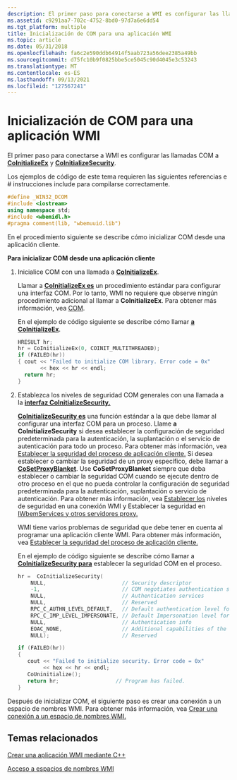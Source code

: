 ```yaml
---
description: El primer paso para conectarse a WMI es configurar las llamadas COM a CoInitializeEx y CoInitializeSecurity.
ms.assetid: c9291aa7-702c-4752-8bd0-97d7a6e6dd54
ms.tgt_platform: multiple
title: Inicialización de COM para una aplicación WMI
ms.topic: article
ms.date: 05/31/2018
ms.openlocfilehash: fa6c2e590ddb64914f5aab723a56dee2385a49bb
ms.sourcegitcommit: d75fc10b9f0825bbe5ce5045c90d4045e3c53243
ms.translationtype: MT
ms.contentlocale: es-ES
ms.lasthandoff: 09/13/2021
ms.locfileid: "127567241"
---
```

# <a name="initializing-com-for-a-wmi-application"></a>Inicialización de COM para una aplicación WMI

El primer paso para conectarse a WMI es configurar las llamadas COM a [**CoInitializeEx**](/windows/win32/api/combaseapi/nf-combaseapi-coinitializeex) y [**CoInitializeSecurity**](/windows/win32/api/combaseapi/nf-combaseapi-coinitializesecurity).

Los ejemplos de código de este tema requieren las siguientes referencias e \# instrucciones include para compilarse correctamente.


```C++
#define _WIN32_DCOM
#include <iostream>
using namespace std;
#include <wbemidl.h>
#pragma comment(lib, "wbemuuid.lib")
```



En el procedimiento siguiente se describe cómo inicializar COM desde una aplicación cliente.

**Para inicializar COM desde una aplicación cliente**

1.  Inicialice COM con una llamada a [**CoInitializeEx**](/windows/win32/api/combaseapi/nf-combaseapi-coinitializeex).

    Llamar a [**CoInitializeEx es**](/windows/win32/api/combaseapi/nf-combaseapi-coinitializeex) un procedimiento estándar para configurar una interfaz COM. Por lo tanto, WMI no requiere que observe ningún procedimiento adicional al llamar a **CoInitializeEx**. Para obtener más información, vea [COM](../com/component-object-model--com--portal.md).

    En el ejemplo de código siguiente se describe cómo llamar [**a CoInitializeEx**](/windows/win32/api/combaseapi/nf-combaseapi-coinitializeex).

    ```C++
    HRESULT hr;
    hr = CoInitializeEx(0, COINIT_MULTITHREADED); 
    if (FAILED(hr)) 
    { cout << "Failed to initialize COM library. Error code = 0x"
           << hex << hr << endl; 
      return hr;
    }
    ```

    

2.  Establezca los niveles de seguridad COM generales con una llamada a la [**interfaz CoInitializeSecurity.**](/windows/win32/api/combaseapi/nf-combaseapi-coinitializesecurity)

    [**CoInitializeSecurity es**](/windows/win32/api/combaseapi/nf-combaseapi-coinitializesecurity) una función estándar a la que debe llamar al configurar una interfaz COM para un proceso. Llame **a CoInitializeSecurity** si desea establecer la configuración de seguridad predeterminada para la autenticación, la suplantación o el servicio de autenticación para todo un proceso. Para obtener más información, vea [Establecer la seguridad del proceso de aplicación cliente.](setting-client-application-process-security.md) Si desea establecer o cambiar la seguridad de un proxy específico, debe llamar a [**CoSetProxyBlanket**](/windows/win32/api/combaseapi/nf-combaseapi-cosetproxyblanket). Use **CoSetProxyBlanket** siempre que deba establecer o cambiar la seguridad COM cuando se ejecute dentro de otro proceso en el que no pueda controlar la configuración de seguridad predeterminada para la autenticación, suplantación o servicio de autenticación. Para obtener más información, vea [Establecer los](setting-the-security-levels-on-a-wmi-connection.md) niveles de seguridad en una conexión WMI y Establecer la seguridad en [IWbemServices y otros servidores proxy.](setting-the-security-on-iwbemservices-and-other-proxies.md)

    WMI tiene varios problemas de seguridad que debe tener en cuenta al programar una aplicación cliente WMI. Para obtener más información, vea [Establecer la seguridad del proceso de aplicación cliente.](setting-client-application-process-security.md)

    En el ejemplo de código siguiente se describe cómo llamar a [**CoInitializeSecurity para**](/windows/win32/api/combaseapi/nf-combaseapi-coinitializesecurity) establecer la seguridad COM en el proceso.

    ```C++
    hr =  CoInitializeSecurity(
        NULL,                        // Security descriptor    
        -1,                          // COM negotiates authentication service
        NULL,                        // Authentication services
        NULL,                        // Reserved
        RPC_C_AUTHN_LEVEL_DEFAULT,   // Default authentication level for proxies
        RPC_C_IMP_LEVEL_IMPERSONATE, // Default Impersonation level for proxies
        NULL,                        // Authentication info
        EOAC_NONE,                   // Additional capabilities of the client or server
        NULL);                       // Reserved

    if (FAILED(hr))
    {
       cout << "Failed to initialize security. Error code = 0x" 
            << hex << hr << endl;
       CoUninitialize();
       return hr;                  // Program has failed.
    }
    ```

    

Después de inicializar COM, el siguiente paso es crear una conexión a un espacio de nombres WMI. Para obtener más información, vea [Crear una conexión a un espacio de nombres WMI.](creating-a-connection-to-a-wmi-namespace.md)

## <a name="related-topics"></a>Temas relacionados

<dl> <dt>

[Crear una aplicación WMI mediante C++](creating-a-wmi-application-using-c-.md)
</dt> <dt>

[Acceso a espacios de nombres WMI](access-to-wmi-namespaces.md)
</dt> </dl>

 

 
